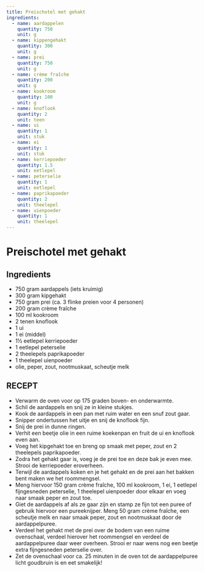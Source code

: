 ```yaml
---
title: Preischotel met gehakt
ingredients:
  - name: aardappelen
    quantity: 750
    unit: g
  - name: kippengehakt
    quantity: 300
    unit: g
  - name: prei
    quantity: 750
    unit: g
  - name: crème fraîche
    quantity: 200
    unit: g
  - name: kookroom
    quantity: 100
    unit: g
  - name: knoflook
    quantity: 2
    unit: teen
  - name: ui
    quantity: 1
    unit: stuk
  - name: ei
    quantity: 1
    unit: stuk
  - name: kerriepoeder
    quantity: 1.5
    unit: eetlepel
  - name: peterselie
    quantity: 1
    unit: eetlepel
  - name: paprikapoeder
    quantity: 2
    unit: theelepel
  - name: uienpoeder
    quantity: 1
    unit: theelepel
---
```


# Preischotel met gehakt

## Ingredients
- 750 gram aardappels (iets kruimig)
- 300 gram kipgehakt
- 750 gram prei (ca. 3 flinke preien voor 4 personen)
- 200 gram crème fraîche
- 100 ml kookroom
- 2 tenen knoflook
- 1 ui
- 1 ei (middel)
- 1½ eetlepel kerriepoeder
- 1 eetlepel peterselie
- 2 theelepels paprikapoeder
- 1 theelepel uienpoeder
- olie, peper, zout, nootmuskaat, scheutje melk

## RECEPT

- Verwarm de oven voor op 175 graden boven- en onderwarmte.
- Schil de aardappels en snij ze in kleine stukjes.
- Kook de aardappels in een pan met ruim water en een snuf zout gaar.
- Snipper ondertussen het uitje en snij de knoflook fijn.
- Snij de prei in dunne ringen.
- Verhit een beetje olie in een ruime koekenpan en fruit de ui en knoflook even aan.
- Voeg het kipgehakt toe en breng op smaak met peper, zout en 2 theelepels paprikapoeder.
- Zodra het gehakt gaar is, voeg je de prei toe en deze bak je even mee. Strooi de kerriepoeder eroverheen.
- Terwijl de aardappels koken en je het gehakt en de prei aan het bakken bent maken we het roommengsel.
- Meng hiervoor 150 gram crème fraîche, 100 ml kookroom, 1 ei, 1 eetlepel fijngesneden peterselie, 1 theelepel uienpoeder door elkaar en voeg naar smaak peper en zout toe.
- Giet de aardappels af als ze gaar zijn en stamp ze fijn tot een puree of gebruik hiervoor een pureeknijper. Meng 50 gram crème fraîche, een scheutje melk en naar smaak peper, zout en nootmuskaat door de aardappelpuree.
- Verdeel het gehakt met de prei over de bodem van een ruime ovenschaal, verdeel hierover het roommengsel en verdeel de aardappelpuree daar weer overheen. Strooi er naar wens nog een beetje extra fijngesneden peterselie over.
- Zet de ovenschaal voor ca. 25 minuten in de oven tot de aardappelpuree licht goudbruin is en eet smakelijk!